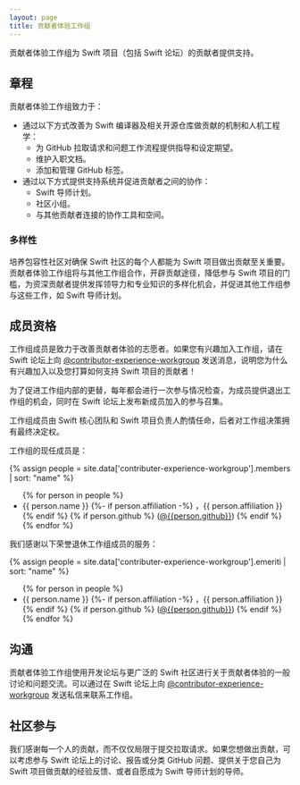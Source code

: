 ```yaml
---
layout: page
title: 贡献者体验工作组
---
```


贡献者体验工作组为 Swift 项目（包括 Swift 论坛）的贡献者提供支持。

## 章程

贡献者体验工作组致力于：
- 通过以下方式改善为 Swift 编译器及相关开源仓库做贡献的机制和人机工程学：
  - 为 GitHub 拉取请求和问题工作流程提供指导和设定期望。
  - 维护入职文档。
  - 添加和管理 GitHub 标签。
- 通过以下方式提供支持系统并促进贡献者之间的协作：
  - Swift 导师计划。
  - 社区小组。
  - 与其他贡献者连接的协作工具和空间。

### 多样性

培养包容性社区对确保 Swift 社区的每个人都能为 Swift 项目做出贡献至关重要。贡献者体验工作组将与其他工作组合作，开辟贡献途径，降低参与 Swift 项目的门槛，为资深贡献者提供发挥领导力和专业知识的多样化机会，并促进其他工作组参与这些工作，如 Swift 导师计划。

## 成员资格
工作组成员是致力于改善贡献者体验的志愿者。如果您有兴趣加入工作组，请在 Swift 论坛上向 [@contributor-experience-workgroup](https://forums.swift.org/g/contributor-experience-workgroup) 发送消息，说明您为什么有兴趣加入以及您打算如何支持 Swift 项目的贡献者！

为了促进工作组内部的更替，每年都会进行一次参与情况检查，为成员提供退出工作组的机会，同时在 Swift 论坛上发布新成员加入的参与召集。

工作组成员由 Swift 核心团队和 Swift 项目负责人酌情任命，后者对工作组决策拥有最终决定权。

工作组的现任成员是：

{% assign people = site.data['contributer-experience-workgroup'].members | sort: "name" %}
<ul>
{% for person in people %}
<li>{{ person.name }}
{%- if person.affiliation -%}
  ，{{ person.affiliation }}
{% endif %}
{% if person.github %}
  (<a href="https://github.com/{{person.github}}">@{{person.github}}</a>)
{% endif %}
</li>
{% endfor %}
</ul>

我们感谢以下荣誉退休工作组成员的服务：

{% assign people = site.data['contributer-experience-workgroup'].emeriti | sort: "name" %}
<ul>
{% for person in people %}
<li>{{ person.name }}
{%- if person.affiliation -%}
  ，{{ person.affiliation }}
{% endif %}
{% if person.github %}
  (<a href="https://github.com/{{person.github}}">@{{person.github}}</a>)
{% endif %}
</li>
{% endfor %}
</ul>

## 沟通

贡献者体验工作组使用开发论坛与更广泛的 Swift 社区进行关于贡献者体验的一般讨论和问题交流。可以通过在 Swift 论坛上向 [@contributor-experience-workgroup](https://forums.swift.org/g/contributor-experience-workgroup) 发送私信来联系工作组。

## 社区参与

我们感谢每一个人的贡献，而不仅仅局限于提交拉取请求。如果您想做出贡献，可以考虑参与 Swift 论坛上的讨论、报告或分类 GitHub 问题、提供关于您自己为 Swift 项目做贡献的经验反馈、或者自愿成为 Swift 导师计划的导师。

